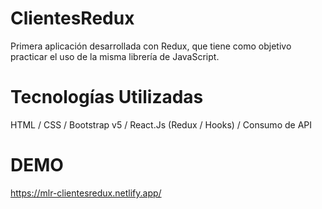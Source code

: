# ClientesRedux
Primera aplicación desarrollada con Redux, que tiene como objetivo practicar el uso de la misma librería de JavaScript.

# Tecnologías Utilizadas
HTML / CSS / Bootstrap v5 / React.Js (Redux / Hooks) / Consumo de API

# DEMO
https://mlr-clientesredux.netlify.app/